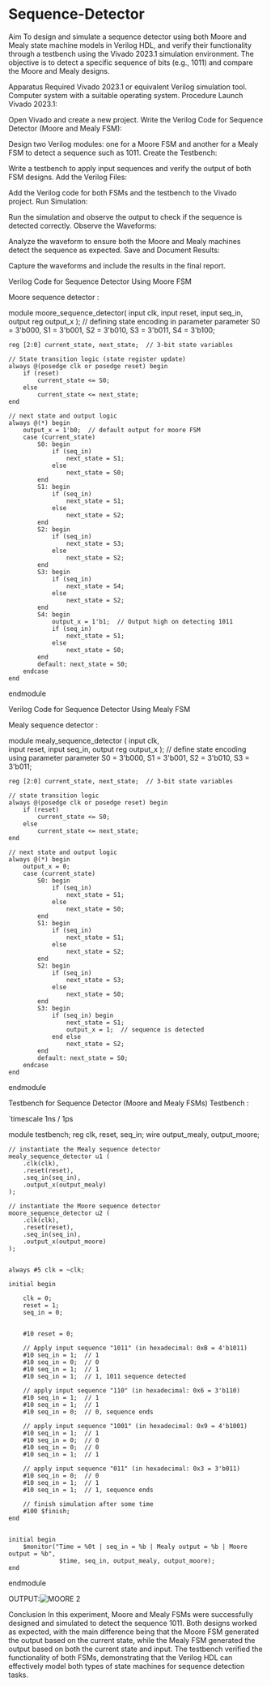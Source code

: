 # Sequence-Detector
Aim
To design and simulate a sequence detector using both Moore and Mealy state machine models in Verilog HDL, and verify their functionality through a testbench using the Vivado 2023.1 simulation environment. The objective is to detect a specific sequence of bits (e.g., 1011) and compare the Moore and Mealy designs.

Apparatus Required
Vivado 2023.1 or equivalent Verilog simulation tool.
Computer system with a suitable operating system.
Procedure
Launch Vivado 2023.1:

Open Vivado and create a new project.
Write the Verilog Code for Sequence Detector (Moore and Mealy FSM):

Design two Verilog modules: one for a Moore FSM and another for a Mealy FSM to detect a sequence such as 1011.
Create the Testbench:

Write a testbench to apply input sequences and verify the output of both FSM designs.
Add the Verilog Files:

Add the Verilog code for both FSMs and the testbench to the Vivado project.
Run Simulation:

Run the simulation and observe the output to check if the sequence is detected correctly.
Observe the Waveforms:

Analyze the waveform to ensure both the Moore and Mealy machines detect the sequence as expected.
Save and Document Results:

Capture the waveforms and include the results in the final report.

Verilog Code for Sequence Detector Using Moore FSM

  Moore sequence detector :

module moore_sequence_detector(
    input clk,
    input reset,
    input seq_in,
    output reg output_x
);
    // defining state encoding in parameter
    parameter S0 = 3'b000, 
              S1 = 3'b001, 
              S2 = 3'b010, 
              S3 = 3'b011, 
              S4 = 3'b100;

    reg [2:0] current_state, next_state;  // 3-bit state variables
    
    // State transition logic (state register update)
    always @(posedge clk or posedge reset) begin
        if (reset)
            current_state <= S0;
        else
            current_state <= next_state;
    end
    
    // next state and output logic
    always @(*) begin
        output_x = 1'b0;  // default output for moore FSM
        case (current_state)
            S0: begin
                if (seq_in)
                    next_state = S1;
                else
                    next_state = S0;
            end
            S1: begin
                if (seq_in)
                    next_state = S1;
                else
                    next_state = S2;
            end
            S2: begin
                if (seq_in)
                    next_state = S3;
                else
                    next_state = S2;
            end
            S3: begin
                if (seq_in)
                    next_state = S4;
                else
                    next_state = S2;
            end
            S4: begin
                output_x = 1'b1;  // Output high on detecting 1011
                if (seq_in)
                    next_state = S1;
                else
                    next_state = S0;
            end
            default: next_state = S0;
        endcase
    end
endmodule



Verilog Code for Sequence Detector Using Mealy FSM

Mealy sequence detector :

module mealy_sequence_detector (
    input clk,             
    input reset,
    input seq_in,
    output reg output_x
);
    // define state encoding using parameter
    parameter S0 = 3'b000, 
              S1 = 3'b001, 
              S2 = 3'b010, 
              S3 = 3'b011;

    reg [2:0] current_state, next_state;  // 3-bit state variables

    // state transition logic
    always @(posedge clk or posedge reset) begin
        if (reset)
            current_state <= S0;
        else
            current_state <= next_state;
    end

    // next state and output logic
    always @(*) begin
        output_x = 0;  
        case (current_state)
            S0: begin
                if (seq_in)
                    next_state = S1;
                else
                    next_state = S0;
            end
            S1: begin
                if (seq_in)
                    next_state = S1;
                else
                    next_state = S2;
            end
            S2: begin
                if (seq_in)
                    next_state = S3;
                else
                    next_state = S0;
            end
            S3: begin
                if (seq_in) begin
                    next_state = S1;
                    output_x = 1;  // sequence is detected
                end else
                    next_state = S2;
            end
            default: next_state = S0;
        endcase
    end
endmodule

Testbench for Sequence Detector (Moore and Mealy FSMs)
Testbench : 

`timescale 1ns / 1ps  

module testbench;
    reg clk, reset, seq_in;
    wire output_mealy, output_moore;

    // instantiate the Mealy sequence detector
    mealy_sequence_detector u1 (
        .clk(clk),
        .reset(reset),
        .seq_in(seq_in),
        .output_x(output_mealy)
    );

    // instantiate the Moore sequence detector
    moore_sequence_detector u2 (
        .clk(clk),
        .reset(reset),
        .seq_in(seq_in),
        .output_x(output_moore)
    );

    
    always #5 clk = ~clk;  

    initial begin
        
        clk = 0;
        reset = 1;
        seq_in = 0;

        
        #10 reset = 0;

        // Apply input sequence "1011" (in hexadecimal: 0xB = 4'b1011)
        #10 seq_in = 1;  // 1
        #10 seq_in = 0;  // 0
        #10 seq_in = 1;  // 1
        #10 seq_in = 1;  // 1, 1011 sequence detected

        // apply input sequence "110" (in hexadecimal: 0x6 = 3'b110)
        #10 seq_in = 1;  // 1
        #10 seq_in = 1;  // 1
        #10 seq_in = 0;  // 0, sequence ends

        // apply input sequence "1001" (in hexadecimal: 0x9 = 4'b1001)
        #10 seq_in = 1;  // 1
        #10 seq_in = 0;  // 0
        #10 seq_in = 0;  // 0
        #10 seq_in = 1;  // 1

        // apply input sequence "011" (in hexadecimal: 0x3 = 3'b011)
        #10 seq_in = 0;  // 0
        #10 seq_in = 1;  // 1
        #10 seq_in = 1;  // 1, sequence ends

        // finish simulation after some time
        #100 $finish;
    end

    
    initial begin
        $monitor("Time = %0t | seq_in = %b | Mealy output = %b | Moore output = %b", 
                  $time, seq_in, output_mealy, output_moore);
    end
endmodule


OUTPUT:![MOORE 2](https://github.com/user-attachments/assets/c5bc3d6f-6236-4da5-9d97-c8d328486ba0)


Conclusion
In this experiment, Moore and Mealy FSMs were successfully designed and simulated to detect the sequence 1011. Both designs worked as expected, with the main difference being that the Moore FSM generated the output based on the current state, while the Mealy FSM generated the output based on both the current state and input. The testbench verified the functionality of both FSMs, demonstrating that the Verilog HDL can effectively model both types of state machines for sequence detection tasks.
